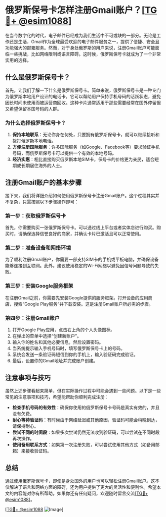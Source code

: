 # 俄罗斯保号卡怎样注册Gmail账户？[[TG💪+ @esim1088](https://t.me/s/esim1088)]

在当今数字化的时代，电子邮件已经成为我们生活中不可或缺的一部分。无论是工作还是生活，Gmail作为全球最受欢迎的电子邮件服务之一，提供了便捷、安全且功能强大的邮箱服务。然而，对于身处俄罗斯的用户来说，注册Gmail账户可能面临一些挑战，比如网络限制或语言障碍。这时候，俄罗斯保号卡就成为了一个非常实用的选择。

## 什么是俄罗斯保号卡？

首先，让我们了解一下什么是俄罗斯保号卡。简单来说，俄罗斯保号卡是一种专门为俄罗斯本地用户设计的电话卡，它可以帮助用户保持手机号码的活跃状态，避免因长时间未使用而被运营商回收。这种卡片通常适用于那些需要经常在国外停留但又希望保留本国号码的人群。

### 为什么选择俄罗斯保号卡？

1. **保持本地联系**：无论你身在何处，只要拥有俄罗斯保号卡，就可以继续接听和拨打俄罗斯本地电话。
2. **方便注册国际服务**：许多国际服务（如Google、Facebook等）要求验证手机号码，而俄罗斯保号卡可以提供一个有效的本地号码。
3. **经济实惠**：相比直接购买俄罗斯本地SIM卡，保号卡的价格更为亲民，适合短期或长期居住海外的人士。

## 注册Gmail账户的基本步骤

接下来，我们将详细介绍如何使用俄罗斯保号卡注册Gmail账户。这个过程其实并不复杂，只需按照以下步骤操作即可：

### 第一步：获取俄罗斯保号卡

首先，你需要购买一张俄罗斯保号卡。可以通过线上平台或者实体店进行购买。购买时，请确保选择信誉良好的商家，并确认卡片已激活且可以正常使用。

### 第二步：准备设备和网络环境

为了顺利注册Gmail账户，你需要一部支持SIM卡的手机或平板电脑，并确保设备能够连接到互联网。此外，建议使用稳定的Wi-Fi网络以避免因信号问题导致的失败。

### 第三步：安装Google服务框架

在注册Gmail之前，你需要先安装Google提供的服务框架。打开设备的应用商店，搜索“Google Play服务”并下载安装。这是注册Gmail账户所必需的步骤。

### 第四步：注册Gmail账户

1. 打开Google Play应用，点击右上角的个人头像图标。
2. 在弹出的菜单中选择“创建新账户”。
3. 输入你的姓名和其他必要信息，然后设置密码。
4. 当系统提示输入手机号码时，填写俄罗斯保号卡上的号码。
5. 系统会发送一条验证码短信到你的手机上，输入验证码完成验证。
6. 最后，设置你的Gmail地址并完成账户创建。

## 注意事项与技巧

虽然上述步骤看起来简单，但在实际操作过程中可能会遇到一些问题。以下是一些常见的注意事项和技巧，希望能帮助你顺利完成注册：

- **检查手机号码的有效性**：确保你使用的俄罗斯保号卡号码是真实有效的，并且没有欠费。
- **耐心等待验证码**：有时候由于网络延迟或其他原因，验证码可能会稍晚到达，请保持耐心。
- **尝试不同的时间段**：如果多次尝试仍然无法收到验证码，可以尝试在不同时段再次操作。
- **使用备用联系方式**：如果第一次注册失败，可以尝试使用其他方式（如备用邮箱）来接收验证码。

## 总结

通过使用俄罗斯保号卡，即使是身处国外的用户也可以轻松注册Gmail账户。这不仅解决了语言和网络方面的障碍，还为用户提供了更大的灵活性和便利性。希望本文的内容能对你有所帮助，如果你还有任何疑问，欢迎随时留言交流[[TG💪+ @esim1088](https://t.me/s/esim1088)]。

[[TG💪+ @esim1088](https://t.me/s/esim1088) ![Image](https://i.postimg.cc/4NQfJmqS/Snipaste-2025-05-13-00-14-12.png)]